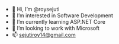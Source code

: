 - 👋 Hi, I’m @roysejuti
- 👀 I’m interested in Software Development
- 🌱 I’m currently learning ASP.NET Core
- 💞️ I’m looking to work with Microsoft
- 📫 sejutiroy14@gmail.com

<!---
roysejuti/roysejuti is a ✨ special ✨ repository because its `README.md` (this file) appears on your GitHub profile.
You can click the Preview link to take a look at your changes.
--->
